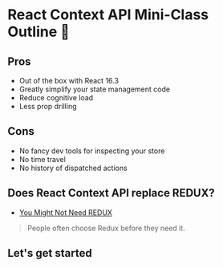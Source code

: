 # React Context API Mini-Class Outline 🌲

## Pros
- Out of the box with React 16.3
- Greatly simplify your state management code
- Reduce cognitive load
- Less prop drilling

## Cons
- No fancy dev tools for inspecting your store
- No time travel
- No history of dispatched actions

## Does React Context API replace REDUX?
- [You Might Not Need REDUX](https://medium.com/@dan_abramov/you-might-not-need-redux-be46360cf367)
>People often choose Redux before they need it.

## Let's get started


